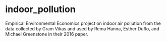 # indoor_pollution
Empirical Environmental Economics project on indoor air pollution from the data collected by Gram Vikas and used by Rema Hanna, Esther Duflo, and Michael Greenstone in their 2016 paper.

